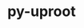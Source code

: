 ---
title: "py-uproot"
layout: cache
categories: [package, develop]
meta: {"compilers": ["gcc@=11.4.0"], "num_specs": 13, "num_specs_by_stack": {"hep": 13, "root": 13}, "oss": ["ubuntu22.04"], "platforms": ["linux"], "stacks": ["hep", "root"], "targets": ["x86_64_v3"], "versions": ["4.3.7"]}
spec_details: [{"compiler": "gcc@=11.4.0", "hash": "6n7vt4t7x23b5sk65womremlzkhcovq6", "os": "ubuntu22.04", "platform": "linux", "size": "-", "stacks": ["hep", "root"], "tarball": "https://binaries.spack.io/develop/build_cache/linux-ubuntu22.04-x86_64_v3/gcc-11.4.0/py-uproot-4.3.7/linux-ubuntu22.04-x86_64_v3-gcc-11.4.0-py-uproot-4.3.7-6n7vt4t7x23b5sk65womremlzkhcovq6.spack", "target": "x86_64_v3", "variants": ["build_system=python_pip", "+lz4", "+xrootd", "+zstd"], "versions": ["4.3.7"]}, {"compiler": "gcc@=11.4.0", "hash": "7jqafgrr3pu24vlqbwsbkaq4vi4gtly5", "os": "ubuntu22.04", "platform": "linux", "size": "-", "stacks": ["hep", "root"], "tarball": "https://binaries.spack.io/develop/build_cache/linux-ubuntu22.04-x86_64_v3/gcc-11.4.0/py-uproot-4.3.7/linux-ubuntu22.04-x86_64_v3-gcc-11.4.0-py-uproot-4.3.7-7jqafgrr3pu24vlqbwsbkaq4vi4gtly5.spack", "target": "x86_64_v3", "variants": ["build_system=python_pip", "+lz4", "+xrootd", "+zstd"], "versions": ["4.3.7"]}, {"compiler": "gcc@=11.4.0", "hash": "cisrxyrdwns5xi2zwpxshc3r26zxa3fy", "os": "ubuntu22.04", "platform": "linux", "size": "-", "stacks": ["hep", "root"], "tarball": "https://binaries.spack.io/develop/build_cache/linux-ubuntu22.04-x86_64_v3/gcc-11.4.0/py-uproot-4.3.7/linux-ubuntu22.04-x86_64_v3-gcc-11.4.0-py-uproot-4.3.7-cisrxyrdwns5xi2zwpxshc3r26zxa3fy.spack", "target": "x86_64_v3", "variants": ["build_system=python_pip", "+lz4", "+xrootd", "+zstd"], "versions": ["4.3.7"]}, {"compiler": "gcc@=11.4.0", "hash": "gfk7pbebi25e5xjtqvskdvhgs6izmx7e", "os": "ubuntu22.04", "platform": "linux", "size": "-", "stacks": ["hep", "root"], "tarball": "https://binaries.spack.io/develop/build_cache/linux-ubuntu22.04-x86_64_v3/gcc-11.4.0/py-uproot-4.3.7/linux-ubuntu22.04-x86_64_v3-gcc-11.4.0-py-uproot-4.3.7-gfk7pbebi25e5xjtqvskdvhgs6izmx7e.spack", "target": "x86_64_v3", "variants": ["build_system=python_pip", "+lz4", "+xrootd", "+zstd"], "versions": ["4.3.7"]}, {"compiler": "gcc@=11.4.0", "hash": "i3kwispife22xhyswpprdm46wizmjpfl", "os": "ubuntu22.04", "platform": "linux", "size": "-", "stacks": ["hep", "root"], "tarball": "https://binaries.spack.io/develop/build_cache/linux-ubuntu22.04-x86_64_v3/gcc-11.4.0/py-uproot-4.3.7/linux-ubuntu22.04-x86_64_v3-gcc-11.4.0-py-uproot-4.3.7-i3kwispife22xhyswpprdm46wizmjpfl.spack", "target": "x86_64_v3", "variants": ["build_system=python_pip", "+lz4", "+xrootd", "+zstd"], "versions": ["4.3.7"]}, {"compiler": "gcc@=11.4.0", "hash": "k4jmixalrnkpzr32xu7a7a3oinzahwyu", "os": "ubuntu22.04", "platform": "linux", "size": "-", "stacks": ["hep", "root"], "tarball": "https://binaries.spack.io/develop/build_cache/linux-ubuntu22.04-x86_64_v3/gcc-11.4.0/py-uproot-4.3.7/linux-ubuntu22.04-x86_64_v3-gcc-11.4.0-py-uproot-4.3.7-k4jmixalrnkpzr32xu7a7a3oinzahwyu.spack", "target": "x86_64_v3", "variants": ["build_system=python_pip", "+lz4", "+xrootd", "+zstd"], "versions": ["4.3.7"]}, {"compiler": "gcc@=11.4.0", "hash": "lgkrmgpq73e54rnj7omimaxxbz57cf4q", "os": "ubuntu22.04", "platform": "linux", "size": "-", "stacks": ["hep", "root"], "tarball": "https://binaries.spack.io/develop/build_cache/linux-ubuntu22.04-x86_64_v3/gcc-11.4.0/py-uproot-4.3.7/linux-ubuntu22.04-x86_64_v3-gcc-11.4.0-py-uproot-4.3.7-lgkrmgpq73e54rnj7omimaxxbz57cf4q.spack", "target": "x86_64_v3", "variants": ["build_system=python_pip", "+lz4", "+xrootd", "+zstd"], "versions": ["4.3.7"]}, {"compiler": "gcc@=11.4.0", "hash": "ljusvpnj4ucsgsappq4oo4ivddfgpves", "os": "ubuntu22.04", "platform": "linux", "size": "-", "stacks": ["hep", "root"], "tarball": "https://binaries.spack.io/develop/build_cache/linux-ubuntu22.04-x86_64_v3/gcc-11.4.0/py-uproot-4.3.7/linux-ubuntu22.04-x86_64_v3-gcc-11.4.0-py-uproot-4.3.7-ljusvpnj4ucsgsappq4oo4ivddfgpves.spack", "target": "x86_64_v3", "variants": ["build_system=python_pip", "+lz4", "+xrootd", "+zstd"], "versions": ["4.3.7"]}, {"compiler": "gcc@=11.4.0", "hash": "phfxu23nux5jyyfbsetqocbvuy2iswvp", "os": "ubuntu22.04", "platform": "linux", "size": "-", "stacks": ["hep", "root"], "tarball": "https://binaries.spack.io/develop/build_cache/linux-ubuntu22.04-x86_64_v3/gcc-11.4.0/py-uproot-4.3.7/linux-ubuntu22.04-x86_64_v3-gcc-11.4.0-py-uproot-4.3.7-phfxu23nux5jyyfbsetqocbvuy2iswvp.spack", "target": "x86_64_v3", "variants": ["build_system=python_pip", "+lz4", "+xrootd", "+zstd"], "versions": ["4.3.7"]}, {"compiler": "gcc@=11.4.0", "hash": "ritb7w2fui22reokqmqv3sfbgywyrjir", "os": "ubuntu22.04", "platform": "linux", "size": "-", "stacks": ["hep", "root"], "tarball": "https://binaries.spack.io/develop/build_cache/linux-ubuntu22.04-x86_64_v3/gcc-11.4.0/py-uproot-4.3.7/linux-ubuntu22.04-x86_64_v3-gcc-11.4.0-py-uproot-4.3.7-ritb7w2fui22reokqmqv3sfbgywyrjir.spack", "target": "x86_64_v3", "variants": ["build_system=python_pip", "+lz4", "+xrootd", "+zstd"], "versions": ["4.3.7"]}, {"compiler": "gcc@=11.4.0", "hash": "si3lboul7txnjgkobungokmtazjbp64q", "os": "ubuntu22.04", "platform": "linux", "size": "-", "stacks": ["hep", "root"], "tarball": "https://binaries.spack.io/develop/build_cache/linux-ubuntu22.04-x86_64_v3/gcc-11.4.0/py-uproot-4.3.7/linux-ubuntu22.04-x86_64_v3-gcc-11.4.0-py-uproot-4.3.7-si3lboul7txnjgkobungokmtazjbp64q.spack", "target": "x86_64_v3", "variants": ["build_system=python_pip", "+lz4", "+xrootd", "+zstd"], "versions": ["4.3.7"]}, {"compiler": "gcc@=11.4.0", "hash": "t3f32zsvknogp6cnqp5xfxcigzhq7yfu", "os": "ubuntu22.04", "platform": "linux", "size": "-", "stacks": ["hep", "root"], "tarball": "https://binaries.spack.io/develop/build_cache/linux-ubuntu22.04-x86_64_v3/gcc-11.4.0/py-uproot-4.3.7/linux-ubuntu22.04-x86_64_v3-gcc-11.4.0-py-uproot-4.3.7-t3f32zsvknogp6cnqp5xfxcigzhq7yfu.spack", "target": "x86_64_v3", "variants": ["build_system=python_pip", "+lz4", "+xrootd", "+zstd"], "versions": ["4.3.7"]}, {"compiler": "gcc@=11.4.0", "hash": "u55admqkrxya4vp7pz6strtnetu2oxey", "os": "ubuntu22.04", "platform": "linux", "size": "-", "stacks": ["hep", "root"], "tarball": "https://binaries.spack.io/develop/build_cache/linux-ubuntu22.04-x86_64_v3/gcc-11.4.0/py-uproot-4.3.7/linux-ubuntu22.04-x86_64_v3-gcc-11.4.0-py-uproot-4.3.7-u55admqkrxya4vp7pz6strtnetu2oxey.spack", "target": "x86_64_v3", "variants": ["build_system=python_pip", "+lz4", "+xrootd", "+zstd"], "versions": ["4.3.7"]}]
---